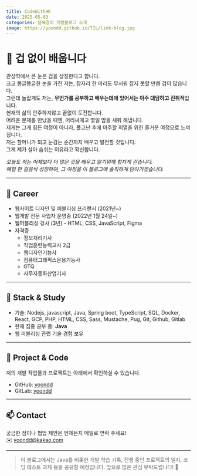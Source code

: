 ```yaml
---
title: CodeWithHK
date: 2025-05-03
categories: 윤혜경의 개발블로그 소개
image: https://yoondd.github.io/TIL/link-blog.jpg
---
```



# 👋 겁 없이 배웁니다

<!--img src="https://i.imgur.com/QXuj0ht.png" width="200" -->

관상학에서 큰 눈은 겁을 상징한다고 합니다.<br>
크고 똥글똥글한 눈을 가진 저는, 잠자리 한 마리도 무서워 잡지 못할 만큼 겁이 많습니다.<br>
그런데 놀랍게도 저는, **무언가를 공부하고 배우는데에 있어서는 아주 대담하고 진취적**입니다.<br>
현재의 삶의 안주하지않고 끝없이 도전합니다. <br>
어려운 문제를 만났을 때엔, 머리싸매고 몇일 밤을 새워 해냅니다. <br>
제게는 그게 힘든 여정이 아니라, 풀고난 후에 마주할 희열을 위한 즐거운 여정으로 느껴집니다.<br>
저는 할머니가 되고 눈감는 순간까지 배우고 발전할 것입니다.<br>
그게 제가 살아 숨쉬는 이유라고 확신합니다.<br>



*오늘도 저는 어제보다 더 많은 것을 배우고 알기위해 힘차게 걷습니다.<br>
매일 한 걸음씩 성장하며, 그 여정을 이 블로그에 솔직하게 담아가겠습니다.*

---

## 💼 Career

- 웹사이트 디자인 및 퍼블리싱 프리랜서 (2021년~)
- 웹개발 전문 사업자 운영중 (2022년 1월 24일~)
- 웹퍼블리싱 강사 (3년)  - HTML, CSS, JavaScript, Figma
- 자격증  
  - 정보처리기사  
  - 직업훈련능력교사 2급  
  - 웹디자인기능사  
  - 컴퓨터그래픽스운용기능사  
  - GTQ
  - 사무자동화산업기사

---

## 🔧 Stack & Study

- 기술: Nodejs, javascript, Java, Spring boot, TypeScript, SQL, Docker, React, GCP, PHP, HTML, CSS, Sass, Mustache, Pug, Git, Github, Gitlab
- 현재 집중 공부 중: **Java**  
- 웹 퍼블리싱 관련 기술 경험 보유

---

## 📂 Project & Code

저의 개발 작업물과 프로젝트는 아래에서 확인하실 수 있습니다.

- GitHub: [yoondd](https://github.com/yoondd)  
- GitLab: [yoondd](https://gitlab.com/yoondd)  

---

## 📫 Contact

궁금한 점이나 협업 제안은 언제든지 메일로 연락 주세요!  
✉️ yoondd@kakao.com

---

> 이 블로그에서는 Java를 비롯한 개발 학습 기록, 진행 중인 프로젝트의 일지, 코딩 테스트 과제 등을 공유할 예정입니다.  앞으로 많은 관심 부탁드립니다! 🙏
